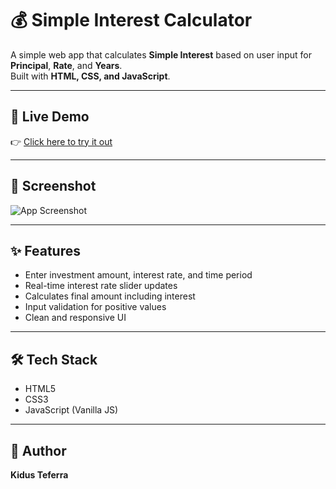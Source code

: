 # 💰 Simple Interest Calculator

A simple web app that calculates **Simple Interest** based on user input for **Principal**, **Rate**, and **Years**.  
Built with **HTML, CSS, and JavaScript**.

---

## 🚀 Live Demo
👉 [Click here to try it out](https://Kteferra22.github.io/simple-interest-calculator)

---

## 📸 Screenshot
![App Screenshot](images/screenshot.png)

---

## ✨ Features
- Enter investment amount, interest rate, and time period
- Real-time interest rate slider updates
- Calculates final amount including interest
- Input validation for positive values
- Clean and responsive UI

---

## 🛠️ Tech Stack
- HTML5
- CSS3
- JavaScript (Vanilla JS)

---

## 👤 Author
**Kidus Teferra**  
